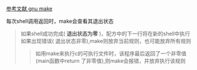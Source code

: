 [参考文献 gnu make](https://www.gnu.org/software/make/manual/make.html#Errors)  

每次shell调用返回时，make会查看其退出状态  
> 如果shell成功完成( **退出状态为零** )，配方中的下一行将在新的shell中执行  
> 如果出现错误( 退出状态非零),make则放弃当前规则，也可能放弃所有规则  
>> 如用make来执行c的可执行文件时，该程序最后返回了一个非零值(main函数中return 了非零值),则make会报错，并放弃执行该规则  

